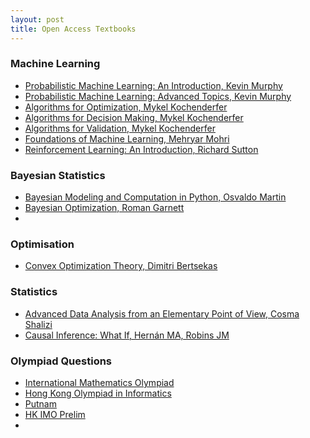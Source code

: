```yaml
---
layout: post
title: Open Access Textbooks 
---
```




### Machine Learning 
  - [Probabilistic Machine Learning: An Introduction, Kevin Murphy](https://github.com/probml/pml-book/releases/latest/download/book1.pdf)
  - [Probabilistic Machine Learning: Advanced Topics, Kevin Murphy](https://github.com/probml/pml2-book/releases/latest/download/book2.pdf)
  - [Algorithms for Optimization, Mykel Kochenderfer](https://algorithmsbook.com/optimization/files/optimization.pdf)
  - [Algorithms for Decision Making, Mykel Kochenderfer](https://algorithmsbook.com/files/dm.pdf)
  - [Algorithms for Validation, Mykel Kochenderfer](https://algorithmsbook.com/validation/files/val.pdf)
  - [Foundations of Machine Learning, Mehryar Mohri](https://cs.nyu.edu/~mohri/mlbook/)
  - [Reinforcement Learning: An Introduction, Richard Sutton](http://incompleteideas.net/book/RLbook2020.pdf)

### Bayesian Statistics
  - [Bayesian Modeling and Computation in Python, Osvaldo Martin](https://bayesiancomputationbook.com/welcome.html)
  - [Bayesian Optimization, Roman Garnett](https://bayesoptbook.com/)
  - 

### Optimisation
  - [Convex Optimization Theory, Dimitri Bertsekas](http://www.athenasc.com/convexduality.html)

### Statistics 
  - [Advanced Data Analysis from an Elementary Point of View, Cosma Shalizi](https://www.stat.cmu.edu/~cshalizi/ADAfaEPoV/)
  - [Causal Inference: What If, Hernán MA, Robins JM](https://miguelhernan.org/whatifbook)


### Olympiad Questions 
  - [International Mathematics Olympiad](https://www.imo-official.org/problems.aspx)
  - [Hong Kong Olympiad in Informatics](https://hkoi.org/en/past-problems/)
  - [Putnam](https://kskedlaya.org/putnam-archive/)
  - [HK IMO Prelim](https://www.hkage.edu.hk/en-us/article/imoprelim2024)
  - 
